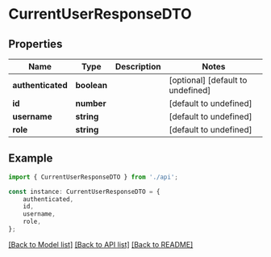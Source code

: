 # CurrentUserResponseDTO


## Properties

Name | Type | Description | Notes
------------ | ------------- | ------------- | -------------
**authenticated** | **boolean** |  | [optional] [default to undefined]
**id** | **number** |  | [default to undefined]
**username** | **string** |  | [default to undefined]
**role** | **string** |  | [default to undefined]

## Example

```typescript
import { CurrentUserResponseDTO } from './api';

const instance: CurrentUserResponseDTO = {
    authenticated,
    id,
    username,
    role,
};
```

[[Back to Model list]](../README.md#documentation-for-models) [[Back to API list]](../README.md#documentation-for-api-endpoints) [[Back to README]](../README.md)
